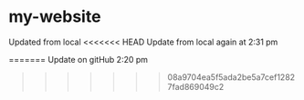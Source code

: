 # my-website
Updated from local
<<<<<<< HEAD
Update from local again at 2:31 pm

=======
Update on gitHub 2:20 pm
>>>>>>> 08a9704ea5f5ada2be5a7cef12827fad869049c2
